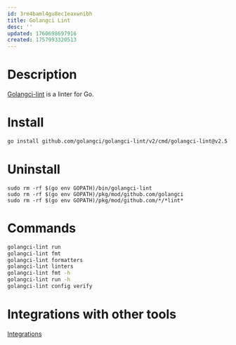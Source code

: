 ```yaml
---
id: 3rm4baml4gu8ec1eaxwnibh
title: Golangci Lint
desc: ''
updated: 1760698697916
created: 1757993320513
---
```


# Description
[Golangci-lint](https://golangci-lint.run/) is a linter for Go.

# Install
```bash
go install github.com/golangci/golangci-lint/v2/cmd/golangci-lint@v2.5.0
```

# Uninstall
```
sudo rm -rf $(go env GOPATH)/bin/golangci-lint
sudo rm -rf $(go env GOPATH)/pkg/mod/github.com/golangci
sudo rm -rf $(go env GOPATH)/pkg/mod/github.com/*/*lint*
```

# Commands
```bash
golangci-lint run
golangci-lint fmt
golangci-lint formatters
golangci-lint linters
golangci-lint fmt -h
golangci-lint run -h
golangci-lint config verify
`````
# Integrations with other tools
[Integrations](https://golangci-lint.run/docs/welcome/integrations/)
